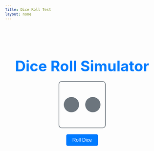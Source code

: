 ```yaml
---
Title: Dice Roll Test
layout: none
---
```


<style>
    .container {
	    display: flex;
	    flex-direction: column;
	    align-items: center;
	    margin-top: 50px;
    }

    h1 {
	    font-size: 3rem;
	    margin-bottom: 20px;
	    color: #007bff;
    }

    .dice {
	    display: flex;
	    justify-content: center;
	    align-items: center;
	    width: 150px;
	    height: 150px;
	    border: 2px solid #6c757d;
	    border-radius: 10px;
	    margin-bottom: 20px;
	    font-size: 4rem;
    }

    .dot {
	    display: inline-block;
	    width: 50px;
	    height: 50px;
	    border-radius: 50%;
	    background-color: #6c757d;
	    color: #fff;
	    text-align: center;
	    line-height: 50px;
	    margin: 10px;
    }

    button {
	    display: inline-block;
	    padding: 10px 20px;
	    font-size: 16px;
	    color: #fff;
	    background-color: #007bff;
	    border: none;
	    border-radius: 5px;
	    cursor: pointer;
    }

    button:hover {
	    background-color: #6c757d;
    }
</style>

<html>
<head>
	<title>Dice Roll</title>
</head>
<body>
	<div class="container">
		<h1>Dice Roll Simulator</h1>
		<div class="dice">
			<span id="dice1" class="dot"></span>
			<span id="dice2" class="dot"></span>
		</div>
		<button id="roll-btn" onclick="rollDice()">Roll Dice</button>
	</div>
</body>
</html>

<script>
function rollDice() {
	// Get the dice elements
	var dice1 = document.getElementById("dice1");
	var dice2 = document.getElementById("dice2");

	// Generate random numbers for the dice rolls
	var num1 = Math.floor(Math.random() * 6) + 1;
	var num2 = Math.floor(Math.random() * 6) + 1;

	// Set the dots on the dice elements to match the random numbers
	dice1.className = "dot dot-" + num1;
	dice2.className = "dot dot-" + num2;
}
</script>
